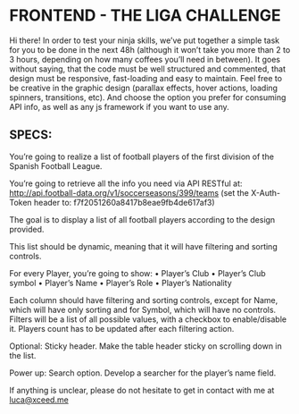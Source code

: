 # FRONTEND - THE LIGA CHALLENGE

Hi there! In order to test your ninja skills, we’ve put together a simple task for you to be done in the next 48h (although it won’t take you more than 2 to 3 hours, depending on how many coffees you’ll need in between).
It goes without saying, that the code must be well structured and commented, that design must be responsive, fast-loading and easy to maintain.
Feel free to be creative in the graphic design (parallax effects, hover actions, loading spinners, transitions, etc). And choose the option you prefer for consuming API info, as well as any js framework if you want to use any.

## SPECS:

You’re going to realize a list of football players of the first division of the Spanish Football League.

You’re going to retrieve all the info you need via API RESTful at:
http://api.football-data.org/v1/soccerseasons/399/teams
(set the X-Auth-Token header to: f7f2051260a8417b8eae9fb4de617af3)

The goal is to display a list of all football players according to the design provided.

This list should be dynamic, meaning that it will have filtering and sorting controls.

For every Player, you’re going to show:
• Player’s Club
• Player’s Club symbol
• Player’s Name
• Player’s Role
• Player’s Nationality

Each column should have filtering and sorting controls, except for Name, which will have only sorting and for Symbol, which will have no controls. Filters will be a list of all possible values, with a checkbox to enable/disable it. Players count has to be updated after each filtering action.

Optional: Sticky header. Make the table header sticky on scrolling down in the list.

Power up: Search option. Develop a searcher for the player’s name field.

If anything is unclear, please do not hesitate to get in contact with me at
luca@xceed.me